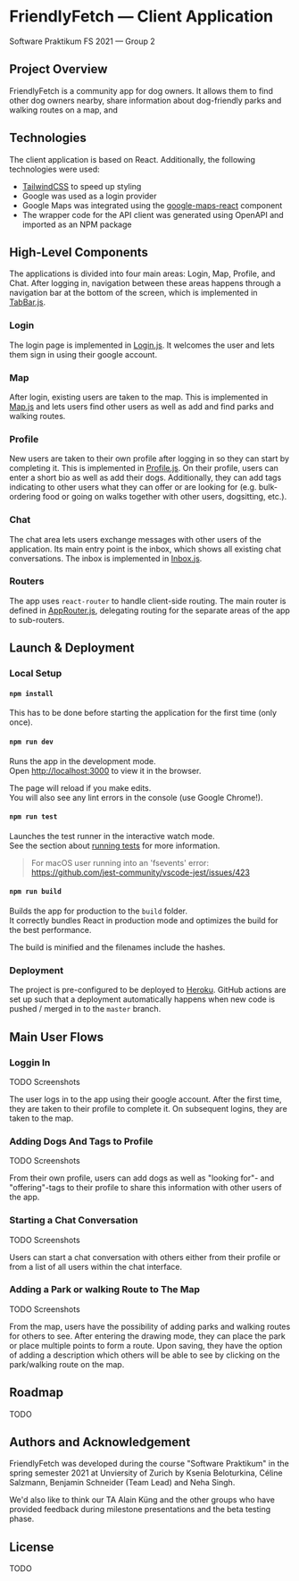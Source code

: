 # FriendlyFetch — Client Application

Software Praktikum FS 2021 — Group 2


## Project Overview

FriendlyFetch is a community app for dog owners. It allows them to find other dog owners nearby, share information about dog-friendly parks and walking routes on a map, and 

## Technologies

The client application is based on React. Additionally, the following technologies were used:

- [TailwindCSS](https://tailwindcss.com) to speed up styling
- Google was used as a login provider
- Google Maps was integrated using the [google-maps-react](https://github.com/fullstackreact/google-maps-react) component
- The wrapper code for the API client was generated using OpenAPI and imported as an NPM package


## High-Level Components

The applications is divided into four main areas: Login, Map, Profile, and Chat. After logging in, navigation between these areas happens through a navigation bar at the bottom of the screen, which is implemented in [TabBar.js](src/views/TabBar.js).

### Login

The login page is implemented in [Login.js](src/components/login/Login.js). It welcomes the user and lets them sign in using their google account.

### Map

After login, existing users are taken to the map. This is implemented in [Map.js](src/components/map/Map.js) and lets users find other users as well as add and find parks and walking routes.

### Profile

New users are taken to their own profile after logging in so they can start by completing it. This is implemented in [Profile.js](src/components/profile/Profile.js). On their profile, users can enter a short bio as well as add their dogs. Additionally, they can add tags indicating to other users what they can offer or are looking for (e.g. bulk-ordering food or going on walks together with other users, dogsitting, etc.).

### Chat

The chat area lets users exchange messages with other users of the application. Its main entry point is the inbox, which shows all existing chat conversations. The inbox is implemented in [Inbox.js](src/components/chat/Inbox.js).

### Routers

The app uses `react-router` to handle client-side routing. The main router is defined in [AppRouter.js](src/components/shared/routers/AppRouter.js), delegating routing for the separate areas of the app to sub-routers.


## Launch & Deployment

### Local Setup

#### `npm install`

This has to be done before starting the application for the first time (only once).

#### `npm run dev`

Runs the app in the development mode.<br>
Open [http://localhost:3000](http://localhost:3000) to view it in the browser.

The page will reload if you make edits.<br>
You will also see any lint errors in the console (use Google Chrome!).

#### `npm run test`

Launches the test runner in the interactive watch mode.<br>
See the section about [running tests](https://facebook.github.io/create-react-app/docs/running-tests) for more information.

> For macOS user running into an 'fsevents' error: https://github.com/jest-community/vscode-jest/issues/423


#### `npm run build`

Builds the app for production to the `build` folder.<br>
It correctly bundles React in production mode and optimizes the build for the best performance.

The build is minified and the filenames include the hashes.


### Deployment

The project is pre-configured to be deployed to [Heroku](https://heroku.com). GitHub actions are set up such that a deployment automatically happens when new code is pushed / merged in to the `master` branch.


## Main User Flows

### Loggin In

TODO Screenshots

The user logs in to the app using their google account. After the first time, they are taken to their profile to complete it. On subsequent logins, they are taken to the map.

### Adding Dogs And Tags to Profile

TODO Screenshots

From their own profile, users can add dogs as well as "looking for"- and "offering"-tags to their profile to share this information with other users of the app.

### Starting a Chat Conversation

TODO Screenshots

Users can start a chat conversation with others either from their profile or from a list of all users within the chat interface.

### Adding a Park or walking Route to The Map

TODO Screenshots

From the map, users have the possibility of adding parks and walking routes for others to see. After entering the drawing mode, they can place the park or place multiple points to form a route. Upon saving, they have the option of adding a description which others will be able to see by clicking on the park/walking route on the map.


## Roadmap

TODO

## Authors and Acknowledgement

FriendlyFetch was developed during the course "Software Praktikum" in the spring semester 2021 at Unviersity of Zurich by Ksenia Beloturkina, Céline Salzmann, Benjamin Schneider (Team Lead) and Neha Singh.

We'd also like to think our TA Alain Küng and the other groups who have provided feedback during milestone presentations and the beta testing phase.


## License

TODO
